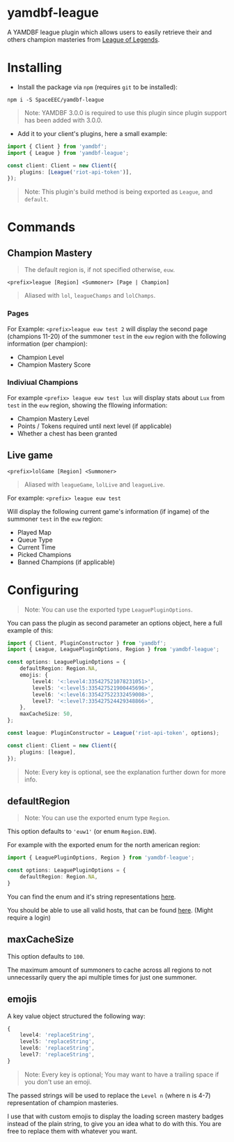 # yamdbf-league
A YAMDBF league plugin which allows users to easily retrieve their and others champion masteries from [League of Legends](https://leagueoflegends.com).

# Installing
- Install the package via `npm` (requires `git` to be installed):
```
npm i -S SpaceEEC/yamdbf-league
```
> Note: YAMDBF 3.0.0 is required to use this plugin since plugin support has been added with 3.0.0.

- Add it to your client's plugins, here a small example:
```ts
import { Client } from 'yamdbf';
import { League } from 'yamdbf-league';

const client: Client = new Client({
	plugins: [League('riot-api-token')],
});
```
> Note: This plugin's build method is being exported as `League`, and `default`.

# Commands

## Champion Mastery
> The default region is, if not specified otherwise, `euw`.

`<prefix>league [Region] <Summoner> [Page | Champion]`
> Aliased with `lol`, `leagueChamps` and `lolChamps`.

### Pages
For Example: `<prefix>league euw test 2` will display the second page (champions 11-20) of the summoner `test` in the `euw` region with the following information (per champion):
- Champion Level
- Champion Mastery Score

### Indiviual Champions
For example `<prefix> league euw test lux`
will display stats about `Lux` from `test` in the `euw` region, showing the fllowing information:
- Champion Mastery Level
- Points / Tokens required until next level (if applicable)
- Whether a chest has been granted

## Live game

`<prefix>lolGame [Region] <Summoner>`
> Aliased with `leagueGame`, `lolLive` and `leagueLive`.

For example: `<prefix> league euw test`

Will display the following current game's information (if ingame) of the summoner `test` in the `euw` region:
- Played Map
- Queue Type
- Current Time
- Picked Champions
- Banned Champions (if applicable)
# Configuring
> Note: You can use the exported type `LeaguePluginOptions`.

You can pass the plugin as second parameter an options object, here a full example of this:

```ts
import { Client, PluginConstructor } from 'yamdbf';
import { League, LeaguePluginOptions, Region } from 'yamdbf-league';

const options: LeaguePluginOptions = {
	defaultRegion: Region.NA,
	emojis: {
		level4: '<:level4:335427521078231051>',
		level5: '<:level5:335427521900445696>',
		level6: '<:level6:335427522332459008>',
		level7: '<:level7:335427524429348866>',
	},
	maxCacheSize: 50,
};

const league: PluginConstructor = League('riot-api-token', options);

const client: Client = new Client({
	plugins: [league],
});
```
> Note: Every key is optional, see the explanation further down for more info.

## defaultRegion
> Note: You can use the exported enum type `Region`.

This option defaults to `'euw1'` (or enum `Region.EUW`).

For example with the exported enum for the north american region:
```ts
import { LeaguePluginOptions, Region } from 'yamdbf-league';

const options: LeaguePluginOptions = {
	defaultRegion: Region.NA,
}
```
You can find the enum and it's string representations [here](src/types/Region.ts).

You should be able to use all valid hosts, that can be found [here](https://developer.riotgames.com/regional-endpoints.html). (Might require a login)

## maxCacheSize
This option defaults to `100`.

The maximum amount of summoners to cache across all regions to not unnecessarily query the api multiple times for just one summoner.

## emojis
A key value object structured the following way:
```ts
{
	level4: 'replaceString',
	level5: 'replaceString',
	level6: 'replaceString',
	level7: 'replaceString',
}
```
>Note: Every key is optional; You may want to have a trailing space if you don't use an emoji.

The passed strings will be used to replace the `Level n` (where n is 4-7) representation of champion masteries.

I use that with custom emojis to display the loading screen mastery badges instead of the plain string, to give you an idea what to do with this.
You are free to replace them with whatever you want.